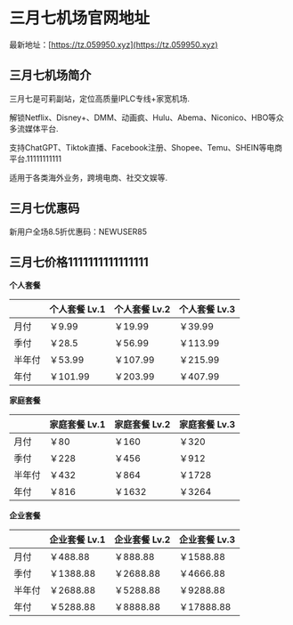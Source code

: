 # 三月七机场官网地址

最新地址：[https://tz.059950.xyz](https://tz.059950.xyz)

## 三月七机场简介

三月七是可莉副站，定位高质量IPLC专线+家宽机场.

解锁Netflix、Disney+、DMM、动画疯、Hulu、Abema、Niconico、HBO等众多流媒体平台.

支持ChatGPT、Tiktok直播、Facebook注册、Shopee、Temu、SHEIN等电商平台.11111111111

适用于各类海外业务，跨境电商、社交文娱等.

## 三月七优惠码

新用户全场8.5折优惠码：NEWUSER85

## 三月七价格1111111111111111

**个人套餐**

||个人套餐 Lv.1|个人套餐 Lv.2|个人套餐 Lv.3|
|----|----|----|----|
|月付|￥9.99|￥19.99|￥39.99|
|季付|￥28.5|￥56.99|￥113.99|
|半年付|￥53.99|￥107.99|￥215.99|
|年付|￥101.99|￥203.99|￥407.99|

**家庭套餐**

||家庭套餐 Lv.1|家庭套餐 Lv.2|家庭套餐 Lv.3|
|----|----|----|----|
|月付|￥80|￥160|￥320|
|季付|￥228|￥456|￥912|
|半年付|￥432|￥864|￥1728|
|年付|￥816|￥1632|￥3264|

**企业套餐**

||企业套餐 Lv.1|企业套餐 Lv.2|企业套餐 Lv.3|
|----|----|----|----|
|月付|￥488.88|￥888.88|￥1588.88|
|季付|￥1388.88|￥2688.88|￥4666.88|
|半年付|￥2688.88|￥5288.88|￥9288.88|
|年付|￥5288.88|￥8888.88|￥17888.88|
